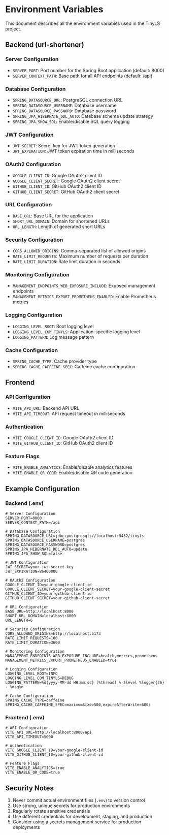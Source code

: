 # Environment Variables

This document describes all the environment variables used in the TinyLS project.

## Backend (url-shortener)

### Server Configuration
- `SERVER_PORT`: Port number for the Spring Boot application (default: 8000)
- `SERVER_CONTEXT_PATH`: Base path for all API endpoints (default: /api)

### Database Configuration
- `SPRING_DATASOURCE_URL`: PostgreSQL connection URL
- `SPRING_DATASOURCE_USERNAME`: Database username
- `SPRING_DATASOURCE_PASSWORD`: Database password
- `SPRING_JPA_HIBERNATE_DDL_AUTO`: Database schema update strategy
- `SPRING_JPA_SHOW_SQL`: Enable/disable SQL query logging

### JWT Configuration
- `JWT_SECRET`: Secret key for JWT token generation
- `JWT_EXPIRATION`: JWT token expiration time in milliseconds

### OAuth2 Configuration
- `GOOGLE_CLIENT_ID`: Google OAuth2 client ID
- `GOOGLE_CLIENT_SECRET`: Google OAuth2 client secret
- `GITHUB_CLIENT_ID`: GitHub OAuth2 client ID
- `GITHUB_CLIENT_SECRET`: GitHub OAuth2 client secret

### URL Configuration
- `BASE_URL`: Base URL for the application
- `SHORT_URL_DOMAIN`: Domain for shortened URLs
- `URL_LENGTH`: Length of generated short URLs

### Security Configuration
- `CORS_ALLOWED_ORIGINS`: Comma-separated list of allowed origins
- `RATE_LIMIT_REQUESTS`: Maximum number of requests per duration
- `RATE_LIMIT_DURATION`: Rate limit duration in seconds

### Monitoring Configuration
- `MANAGEMENT_ENDPOINTS_WEB_EXPOSURE_INCLUDE`: Exposed management endpoints
- `MANAGEMENT_METRICS_EXPORT_PROMETHEUS_ENABLED`: Enable Prometheus metrics

### Logging Configuration
- `LOGGING_LEVEL_ROOT`: Root logging level
- `LOGGING_LEVEL_COM_TINYLS`: Application-specific logging level
- `LOGGING_PATTERN`: Log message pattern

### Cache Configuration
- `SPRING_CACHE_TYPE`: Cache provider type
- `SPRING_CACHE_CAFFEINE_SPEC`: Caffeine cache configuration

## Frontend

### API Configuration
- `VITE_API_URL`: Backend API URL
- `VITE_API_TIMEOUT`: API request timeout in milliseconds

### Authentication
- `VITE_GOOGLE_CLIENT_ID`: Google OAuth2 client ID
- `VITE_GITHUB_CLIENT_ID`: GitHub OAuth2 client ID

### Feature Flags
- `VITE_ENABLE_ANALYTICS`: Enable/disable analytics features
- `VITE_ENABLE_QR_CODE`: Enable/disable QR code generation

## Example Configuration

### Backend (.env)
```env
# Server Configuration
SERVER_PORT=8000
SERVER_CONTEXT_PATH=/api

# Database Configuration
SPRING_DATASOURCE_URL=jdbc:postgresql://localhost:5432/tinyls
SPRING_DATASOURCE_USERNAME=postgres
SPRING_DATASOURCE_PASSWORD=postgres
SPRING_JPA_HIBERNATE_DDL_AUTO=update
SPRING_JPA_SHOW_SQL=false

# JWT Configuration
JWT_SECRET=your-jwt-secret-key
JWT_EXPIRATION=86400000

# OAuth2 Configuration
GOOGLE_CLIENT_ID=your-google-client-id
GOOGLE_CLIENT_SECRET=your-google-client-secret
GITHUB_CLIENT_ID=your-github-client-id
GITHUB_CLIENT_SECRET=your-github-client-secret

# URL Configuration
BASE_URL=http://localhost:8000
SHORT_URL_DOMAIN=localhost:8000
URL_LENGTH=6

# Security Configuration
CORS_ALLOWED_ORIGINS=http://localhost:5173
RATE_LIMIT_REQUESTS=100
RATE_LIMIT_DURATION=3600

# Monitoring Configuration
MANAGEMENT_ENDPOINTS_WEB_EXPOSURE_INCLUDE=health,metrics,prometheus
MANAGEMENT_METRICS_EXPORT_PROMETHEUS_ENABLED=true

# Logging Configuration
LOGGING_LEVEL_ROOT=INFO
LOGGING_LEVEL_COM_TINYLS=DEBUG
LOGGING_PATTERN=%d{yyyy-MM-dd HH:mm:ss} [%thread] %-5level %logger{36} - %msg%n

# Cache Configuration
SPRING_CACHE_TYPE=caffeine
SPRING_CACHE_CAFFEINE_SPEC=maximumSize=500,expireAfterWrite=600s
```

### Frontend (.env)
```env
# API Configuration
VITE_API_URL=http://localhost:8000/api
VITE_API_TIMEOUT=5000

# Authentication
VITE_GOOGLE_CLIENT_ID=your-google-client-id
VITE_GITHUB_CLIENT_ID=your-github-client-id

# Feature Flags
VITE_ENABLE_ANALYTICS=true
VITE_ENABLE_QR_CODE=true
```

## Security Notes

1. Never commit actual environment files (`.env`) to version control
2. Use strong, unique secrets for production environments
3. Regularly rotate sensitive credentials
4. Use different credentials for development, staging, and production
5. Consider using a secrets management service for production deployments 